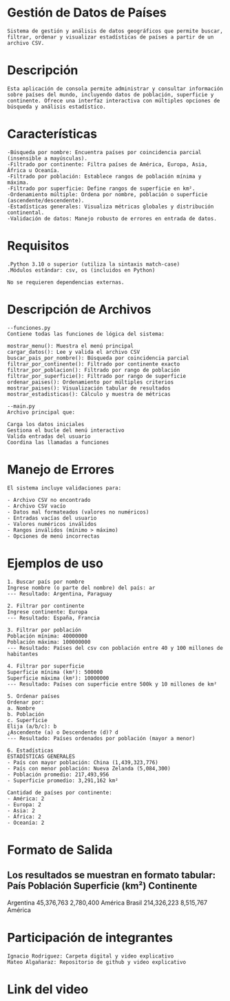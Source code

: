 # Gestión de Datos de Países
    Sistema de gestión y análisis de datos geográficos que permite buscar, filtrar, ordenar y visualizar estadísticas de países a partir de un archivo CSV.

# Descripción
    Esta aplicación de consola permite administrar y consultar información sobre países del mundo, incluyendo datos de población, superficie y continente. Ofrece una interfaz interactiva con múltiples opciones de búsqueda y análisis estadístico.

# Características
    -Búsqueda por nombre: Encuentra países por coincidencia parcial (insensible a mayúsculas).
    -Filtrado por continente: Filtra países de América, Europa, Asia, África u Oceanía.
    -Filtrado por población: Establece rangos de población mínima y máxima.
    -Filtrado por superficie: Define rangos de superficie en km².
    -Ordenamiento múltiple: Ordena por nombre, población o superficie (ascendente/descendente).
    -Estadísticas generales: Visualiza métricas globales y distribución continental.
    -Validación de datos: Manejo robusto de errores en entrada de datos.

# Requisitos
    .Python 3.10 o superior (utiliza la sintaxis match-case)
    .Módulos estándar: csv, os (incluidos en Python)

    No se requieren dependencias externas.

# Descripción de Archivos
    --funciones.py
    Contiene todas las funciones de lógica del sistema:

    mostrar_menu(): Muestra el menú principal
    cargar_datos(): Lee y valida el archivo CSV
    buscar_pais_por_nombre(): Búsqueda por coincidencia parcial
    filtrar_por_continente(): Filtrado por continente exacto
    filtrar_por_poblacion(): Filtrado por rango de población
    filtrar_por_superficie(): Filtrado por rango de superficie
    ordenar_paises(): Ordenamiento por múltiples criterios
    mostrar_paises(): Visualización tabular de resultados
    mostrar_estadisticas(): Cálculo y muestra de métricas

    --main.py
    Archivo principal que:

    Carga los datos iniciales
    Gestiona el bucle del menú interactivo
    Valida entradas del usuario
    Coordina las llamadas a funciones

# Manejo de Errores
    El sistema incluye validaciones para:

    - Archivo CSV no encontrado
    - Archivo CSV vacío
    - Datos mal formateados (valores no numéricos)
    - Entradas vacías del usuario
    - Valores numéricos inválidos
    - Rangos inválidos (mínimo > máximo)
    - Opciones de menú incorrectas

# Ejemplos de uso
    1. Buscar país por nombre
    Ingrese nombre (o parte del nombre) del país: ar
    --- Resultado: Argentina, Paraguay

    2. Filtrar por continente
    Ingrese continente: Europa
    --- Resultado: España, Francia

    3. Filtrar por población
    Población mínima: 40000000
    Población máxima: 100000000
    --- Resultado: Países del csv con población entre 40 y 100 millones de habitantes

    4. Filtrar por superficie
    Superficie mínima (km²): 500000
    Superficie máxima (km²): 10000000
    --- Resultado: Países con superficie entre 500k y 10 millones de km²

    5. Ordenar países
    Ordenar por:
    a. Nombre
    b. Población
    c. Superficie
    Elija (a/b/c): b
    ¿Ascendente (a) o Descendente (d)? d
    --- Resultado: Países ordenados por población (mayor a menor)

    6. Estadísticas
    ESTADÍSTICAS GENERALES
    - País con mayor población: China (1,439,323,776)
    - País con menor población: Nueva Zelanda (5,084,300)
    - Población promedio: 217,493,956
    - Superficie promedio: 3,291,162 km²

    Cantidad de países por continente:
    - América: 2
    - Europa: 2
    - Asia: 2
    - África: 2
    - Oceanía: 2

# Formato de Salida
Los resultados se muestran en formato tabular:
País            Población    Superficie (km²)  Continente
------------------------------------------------------------
Argentina       45,376,763   2,780,400         América
Brasil          214,326,223  8,515,767         América

# Participación de integrantes
    Ignacio Rodriguez: Carpeta digital y video explicativo
    Mateo Algañaraz: Repositorio de github y video explicativo

# Link del video
 